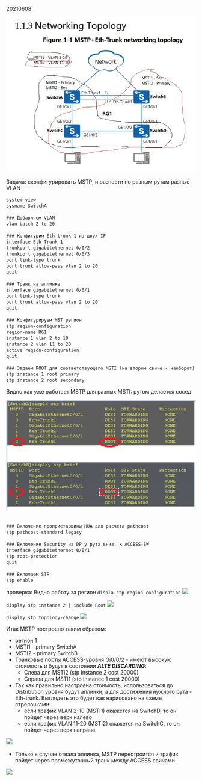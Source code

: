20210608

![](pictures/01.jpg)

Задача:
сконфигурировать MSTP, и разнести по разным рутам разные VLAN

```
system-view 
sysname SwitchA 
 
### Добавляем VLAN
vlan batch 2 to 20

### Конфигурим Eth-trunk 1 из двух IF
interface Eth-Trunk 1 
trunkport gigabitethernet 0/0/2 
trunkport gigabitethernet 0/0/3 
port link-type trunk 
port trunk allow-pass vlan 2 to 20
quit

### Транк на аплинке
interface gigabitethernet 0/0/1
port link-type trunk 
port trunk allow-pass vlan 2 to 20 
quit 

### Конфигурируем MST регион
stp region-configuration
region-name RG1 
instance 1 vlan 2 to 10 
instance 2 vlan 11 to 20 
active region-configuration 
quit 

### Задаем ROOT для соответствующего MSTI (на втором свиче - наоборот)
stp instance 1 root primary
stp instance 2 root secondary

```

Видно как уже работает MSTP для разных MSTI: рутом делается сосед

![](pictures/03.jpg)

```

### Включение проприетарщины HUA для расчета pathcost
stp pathcost-standard legacy

### Включение Security на DP у рута вниз, к ACCESS-SW
interface gigabitethernet 0/0/1
stp root-protection
quit

### Включаем STP
stp enable
```
проверка:
Видно работу за регион
```displa stp region-configuration```
![](pictures/04.jpg)

```display stp instance 2 | include Root```
![](pictures/05.jpg)

```display stp topology-change```
![](pictures/06.jpg)


Итак MSTP построено таким образом:
- регион 1
- MSTI1 - primary SwitchA
- MSTI2 - primary SwitchB
- Транковые порты ACCESS-уровня Gi0/0/2 - имеют высокую стоимость и будут в состоянии ___ALTE  DISCARDING___:
   - Слева для MSTI2 (stp instance 2 cost 20000)
   - Справа для MSTI1 (stp instance 1 cost 20000)
- Так как правильно настроена стоимость, использоваться до Distribution уровня будут аплинки, а для достижения нужного рута - Eth-trunk. Выглядеть это будет как нарисовано на схеме стрелочками:  
   - если трафик VLAN 2-10 (MSTI1) окажется на SwitchD, то он пойдет через верх налево 
   - если трафик VLAN 11-20 (MSTI2) окажется на SwitchC, то он пойдет через верх направо

![](pictures/07.jpg)

- Только в случае отвала аплинка, MSTP перестроится и трафик пойдет через промежуточный транк между ACCESS свичами  

![](pictures/08.jpg)